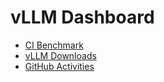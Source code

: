 # vLLM Dashboard

* [CI Benchmark](perf)
* [vLLM Downloads](download-stats)
* [GitHub Activities](github)